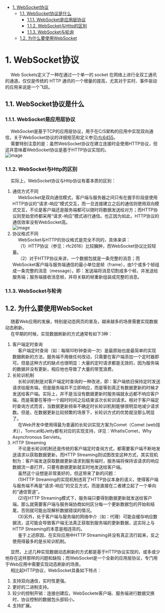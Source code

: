 


<!-- TOC -->

- [1. WebSocket协议](#1-websocket协议)
    - [1.1. WebSocket协议是什么](#11-websocket协议是什么)
        - [1.1.1. WebSocket是应用层协议](#111-websocket是应用层协议)
        - [1.1.2. WebSocket与Http的区别](#112-websocket与http的区别)
        - [1.1.3. WebSocket与轮询](#113-websocket与轮询)
    - [1.2. 为什么要使用WebSocket](#12-为什么要使用websocket)

<!-- /TOC -->




# 1. WebSocket协议
<!-- 
WebSocket协议入门介绍
https://www.cnblogs.com/nuccch/p/10947256.html
https://www.jianshu.com/p/56ba05083699

https://cloud.tencent.com/developer/article/1514062

WebSocket，3 分钟让你全面认识它
https://www.upyun.com/tech/article/508/%E8%AF%B4%E8%AF%B4%20WebSocket%EF%BC%8C3%20%E5%88%86%E9%92%9F%E8%AE%A9%E4%BD%A0%E5%85%A8%E9%9D%A2%E8%AE%A4%E8%AF%86%E5%AE%83.html
-->

&emsp; Web Sockets定义了一种在通过一个单一的 socket 在网络上进行全双工通讯的通道。仅仅是传统的 HTTP 通讯的一个增量的提高，尤其对于实时、事件驱动的应用来说是一个飞跃。  

## 1.1. WebSocket协议是什么
### 1.1.1. WebSocket是应用层协议
&emsp; WebSocket是基于TCP的应用层协议，用于在C/S架构的应用中实现双向通信，关于WebSocket协议的详细规范和定义参见[rfc6455](https://tools.ietf.org/html/rfc6455)。  
&emsp; 需要特别注意的是：虽然WebSocket协议在建立连接时会使用HTTP协议，但这并意味着WebSocket协议是基于HTTP协议实现的。  
![image](https://gitee.com/wt1814/pic-host/raw/master/images/microService/netty/netty-135.png)  

### 1.1.2. WebSocket与Http的区别
<!-- 
https://www.jianshu.com/p/56ba05083699
-->
&emsp; 实际上，WebSocket协议与Http协议有着本质的区别：  
1. 通信方式不同  
&emsp; WebSocket是双向通信模式，客户端与服务器之间只有在握手阶段是使用HTTP协议的“请求-响应”模式交互，而一旦连接建立之后的通信则使用双向模式交互，不论是客户端还是服务端都可以随时将数据发送给对方；而HTTP协议则至始至终都采用“请求-响应”模式进行通信。也正因为如此，HTTP协议的通信效率没有WebSocket高。  
![image](https://gitee.com/wt1814/pic-host/raw/master/images/microService/netty/netty-136.png)  
2. 协议格式不同  
&emsp; WebSocket与HTTP的协议格式是完全不同的，具体来讲：  
&emsp; （1）HTTP协议（参见：rfc2616）比较臃肿，而WebSocket协议比较轻量。  
&emsp; （2）对于HTTP协议来讲，一个数据包就是一条完整的消息；而WebSocket客户端与服务端通信的最小单位是帧（frame），由1个或多个帧组成一条完整的消息（message）。即：发送端将消息切割成多个帧，并发送给服务端；服务端接收消息帧，并将关联的帧重新组装成完整的消息。  

### 1.1.3. WebSocket与轮询


## 1.2. 为什么要使用WebSocket
<!-- 
https://www.jianshu.com/p/56ba05083699

https://juejin.cn/post/6844903871710494733#heading-4
-->

&emsp; 随着Web应用的发展，特别是动态网页的普及，越来越多的场景需要实现数据动态刷新。  
&emsp; 在早期的时候，实现数据刷新的方式通常有如下3种：  
1. 客户端定时查询  
&emsp; 客户端定时查询（如：每隔10秒钟查询一次）是最原始也是最简单的实现数据刷新的方法，服务端不用做任何改动，只需要在客户端添加一个定时器即可。但是这种方式的缺点也很明显：大量的定时请求都是无效的，因为服务端的数据并没有更新，相应地也导致了大量的带宽浪费。  
2. 长轮训机制  
&emsp; 长轮训机制是对客户端定时查询的一种改进，即：客户端依旧保持定时发送请求给服务端，但是服务端并不立即响应，而是等到真正有数据更新的时候才发送给客户端。实际上，并不是当没有数据更新时服务端就永远都不响应客户端，而是需要在等待一个超时时间之后结束该次长轮训请求。相对于客户端定时查询方式而言，当数据更新频率不确定时长轮训机制能够很明显地减少请求数。但是，在数据更新比较频繁的场景下，长轮训方式的优势就没那么明显了。  
&emsp; 在Web开发中使用得最为普遍的长轮训实现方案为Comet（Comet (web技术)），Tomcat和Jetty都有对应的实现支持，详见：WhatIsComet，Why Asynchronous Servlets。  
3. HTTP Streaming  
&emsp; 不论是长轮训机制还是传统的客户端定时查询方式，都需要客户端不断地发送请求以获取数据更新，而HTTP Streaming则试图改变这种方式，其实现机制为：客户端发送获取数据更新请求到服务端时，服务端将保持该请求的响应数据流一直打开，只要有数据更新就实时地发送给客户端。  
&emsp; 虽然这个设想是非常美好的，但这带来了新的问题：  
&emsp; (1)HTTP Streaming的实现机制违背了HTTP协议本身的语义，使得客户端与服务端不再是“请求-响应”的交互方式，而是直接在二者建立起了一个单向的“通信管道”。  
&emsp; (2)在HTTP Streaming模式下，服务端只要得到数据更新就发送给客户端，那么就需要客户端与服务端协商如何区分每一个更新数据包的开始和结尾，否则就可能出现解析数据错误的情况。  
&emsp; (3)另外，处于客户端与服务端的网络中介（如：代理）可能会缓存响应数据流，这可能会导致客户端无法真正获取到服务端的更新数据，这实际上与HTTP Streaming的本意是相违背的。  
&emsp; 鉴于上述原因，在实际应用中HTTP Streaming并没有真正流行起来，反之使用得最多的是长轮训机制。  

&emsp; 显然，上述几种实现数据动态刷新的方式都是基于HTTP协议实现的，或多或少地存在这样那样的问题和缺陷；而WebSocket是一个全新的应用层协议，专门用于Web应用中需要实现动态刷新的场景。  
&emsp; 相比起HTTP协议，WebSocket具备如下特点：  

1. 支持双向通信，实时性更强。
2. 更好的二进制支持。
3. 较少的控制开销：连接创建后，WebSockete客户端、服务端进行数据交换时，协议控制的数据包头部较小。
4. 支持扩展。

